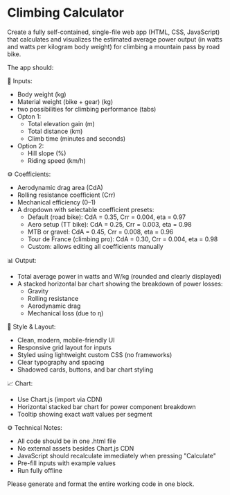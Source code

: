 # Climbing Calculator

Create a fully self-contained, single-file web app (HTML, CSS, JavaScript) that calculates and visualizes the estimated average power output (in watts and watts per kilogram body weight) for climbing a mountain pass by road bike.

The app should:

🔢 Inputs:
- Body weight (kg)
- Material weight (bike + gear) (kg)
- two possibilities for climbing performance (tabs)
- Opton 1:
    - Total elevation gain (m)
    - Total distance (km)
    - Climb time (minutes and seconds)
- Option 2:
    - Hill slope (%)
    - Riding speed (km/h)

⚙️ Coefficients:
- Aerodynamic drag area (CdA)
- Rolling resistance coefficient (Crr)
- Mechanical efficiency (0–1)
- A dropdown with selectable coefficient presets:
    - Default (road bike): CdA = 0.35, Crr = 0.004, eta = 0.97
    - Aero setup (TT bike): CdA = 0.25, Crr = 0.003, eta = 0.98
    - MTB or gravel: CdA = 0.45, Crr = 0.008, eta = 0.96
    - Tour de France (climbing pro): CdA = 0.30, Crr = 0.004, eta = 0.98
    - Custom: allows editing all coefficients manually

📊 Output:
- Total average power in watts and W/kg (rounded and clearly displayed)
- A stacked horizontal bar chart showing the breakdown of power losses:
    - Gravity
    - Rolling resistance
    - Aerodynamic drag
    - Mechanical loss (due to η)

🎨 Style & Layout:
- Clean, modern, mobile-friendly UI
- Responsive grid layout for inputs
- Styled using lightweight custom CSS (no frameworks)
- Clear typography and spacing
- Shadowed cards, buttons, and bar chart styling

📈 Chart:
- Use Chart.js (import via CDN)
- Horizontal stacked bar chart for power component breakdown
- Tooltip showing exact watt values per segment

⚙️ Technical Notes:
- All code should be in one .html file
- No external assets besides Chart.js CDN
- JavaScript should recalculate immediately when pressing "Calculate"
- Pre-fill inputs with example values
- Run fully offline

Please generate and format the entire working code in one block.
